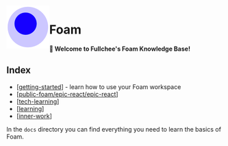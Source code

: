 <img src="attachments/foam-icon.png" width=100 align="left">

# Foam

**👋 Welcome to Fullchee's Foam Knowledge Base!**

## Index

- [[getting-started]] - learn how to use your Foam workspace
- [[public-foam/epic-react/epic-react]]
- [[tech-learning]]
- [[learning]]
- [[inner-work]]

In the `docs` directory you can find everything you need to learn the basics of Foam.

[//begin]: # "Autogenerated link references for markdown compatibility"
[getting-started]: getting-started "Getting Started"
[public-foam/epic-react/epic-react]: epic-react/epic-react "epic-react"
[tech-learning]: tech-learning/tech-learning "Tech Learning"
[learning]: learning/learning "Misc Index"
[inner-work]: inner-work/inner-work "Inner Work Index"
[//end]: # "Autogenerated link references"
